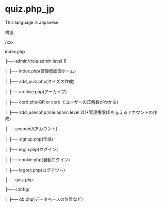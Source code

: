 # quiz.php_jp
This language is Japanese

構造

/xxx

index.php

├── admin/(role:admin level 1)

│   ├── index.php(管理者画面ホーム)

│   ├── add_quiz.php(クイズの作成)

│   ├── archive.php(アーカイブ)

│   ├── cord.php(QR or cord でユーザーの正解数がわかる)

│   ├── add_user.php(role:admin level 2)(*管理権限(1)を与えるアカウントの作成)

├── account/(アカウント)

│   ├── signup.php(作成)

│   ├── login.php(ログイン)

│   ├── cookie.php(自動ログイン)

│   ├── logout.php(ログアウト)

├── quiz.php

├── config/

│   ├── db.php(データベースの位置など)
